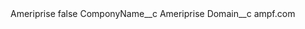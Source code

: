<?xml version="1.0" encoding="UTF-8"?>
<CustomMetadata xmlns="http://soap.sforce.com/2006/04/metadata" xmlns:xsi="http://www.w3.org/2001/XMLSchema-instance" xmlns:xsd="http://www.w3.org/2001/XMLSchema">
    <label>Ameriprise</label>
    <protected>false</protected>
    <values>
        <field>ComponyName__c</field>
        <value xsi:type="xsd:string">Ameriprise</value>
    </values>
    <values>
        <field>Domain__c</field>
        <value xsi:type="xsd:string">ampf.com</value>
    </values>
</CustomMetadata>
